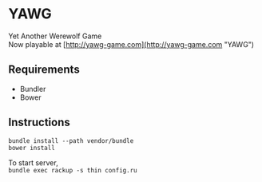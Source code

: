 # YAWG
Yet Another Werewolf Game  
Now playable at [http://yawg-game.com](http://yawg-game.com "YAWG")

## Requirements
* Bundler
* Bower

## Instructions
`bundle install --path vendor/bundle`  
`bower install`

To start server,  
`bundle exec rackup -s thin config.ru`
